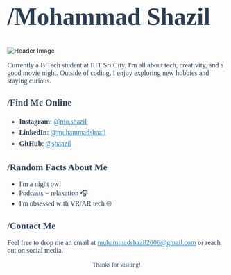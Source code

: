 <h1 style="font-family: Georgia, serif; ;font-size: 56px; color: #2c3e50;">/Mohammad Shazil</h1>


![Header Image](https://media.licdn.com/dms/image/D5612AQE7wh4LKr-P5Q/article-cover_image-shrink_720_1280/0/1684083771878?e=2147483647&v=beta&t=JfZVC-tD58wPfAcahgDdz38ujDiTKa1QLKGOOIHDoZY)


<p style="font-family: Georgia, serif; font-size: 16px; color: #2c3e50;">
Currently a B.Tech student at IIIT Sri City. I'm all about tech, creativity, and a good movie night. Outside of coding, I enjoy exploring new hobbies and staying curious.
  
</p>

<h2 style="font-family: Georgia, serif; color: #34495e;">/Find Me Online </h2>
<ul style="font-family: Georgia, serif; font-size: 16px; color: #2c3e50; line-height: 1.6;">
  <li><strong>Instagram</strong>: <a href="https://instagram.com/mo.shazil" style="color: #2980b9;">@mo.shazil</a></li>
  <li><strong>LinkedIn</strong>: <a href="https://linkedin.com/in/muhammadshazil" style="color: #2980b9;">@muhammadshazil</a></li>
  <li><strong>GitHub</strong>: <a href="https://github.com/shaazil" style="color: #2980b9;">@shaazil</a></li>
</ul>

<h2 style="font-family: Georgia, serif; color: #34495e;">/Random Facts About Me </h2>
<ul style="font-family: Georgia, serif; font-size: 16px; color: #2c3e50;">
  <li>I'm a night owl 🌙</li>
  <li>Podcasts = relaxation 🎧</li>
  <li>I'm obsessed with VR/AR tech 🌐</li>
</ul>

<h2 style="font-family: Georgia, serif; color: #34495e;">/Contact Me </h2>
<p style="font-family: Georgia, serif; font-size: 16px; color: #2c3e50;">
Feel free to drop me an email at <a href="mailto:muhammadshazil2006@gmail.com" style="color: #2980b9;">muhammadshazil2006@gmail.com</a> or reach out on social media.
</p>

<p style="font-family: Georgia, serif; text-align: center; color: #34495e;">Thanks for visiting!</p>
